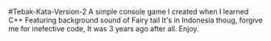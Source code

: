 #Tebak-Kata-Version-2
A simple console game I created when I learned C++
Featuring background sound of Fairy tail 
It's in Indonesia thoug, 
forgive me for inefective code, It was 3 years ago after all.
Enjoy.
